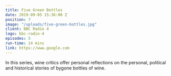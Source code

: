 ```yaml
---
title: Five Green Bottles
date: 2019-09-05 15:36:00 Z
position: 7
image: "/uploads/five-green-bottles.jpg"
client: BBC Radio 4
logo: bbc-radio-4
episodes: 5
run-time: 14 mins
link: https://www.google.com
---
```


In this series, wine critics offer personal reflections on the personal, political and historical stories of bygone bottles of wine.